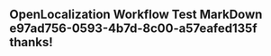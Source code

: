 <properties
ms.topic="hero-topic"
ms.test1="hero-topic"
ms.test2="test"/>

## OpenLocalization Workflow Test MarkDown e97ad756-0593-4b7d-8c00-a57eafed135f thanks!
